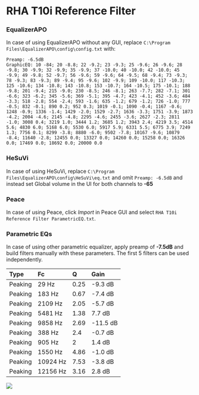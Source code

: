 # RHA T10i Reference Filter

### EqualizerAPO
In case of using EqualizerAPO without any GUI, replace `C:\Program Files\EqualizerAPO\config\config.txt`
with:
```
Preamp: -6.5dB
GraphicEQ: 10 -84; 20 -8.8; 22 -9.2; 23 -9.3; 25 -9.6; 26 -9.6; 28 -9.8; 30 -9.9; 32 -9.9; 35 -9.9; 37 -10.0; 40 -10.0; 42 -10.0; 45 -9.9; 49 -9.8; 52 -9.7; 56 -9.6; 59 -9.6; 64 -9.5; 68 -9.4; 73 -9.3; 78 -9.3; 83 -9.3; 89 -9.4; 95 -9.6; 102 -9.9; 109 -10.0; 117 -10.3; 125 -10.6; 134 -10.8; 143 -10.8; 153 -10.7; 164 -10.5; 175 -10.1; 188 -9.8; 201 -9.4; 215 -9.0; 230 -8.5; 246 -8.1; 263 -7.7; 282 -7.1; 301 -6.6; 323 -6.2; 345 -5.6; 369 -5.1; 395 -4.7; 423 -4.1; 452 -3.6; 484 -3.3; 518 -2.8; 554 -2.4; 593 -1.6; 635 -1.2; 679 -1.2; 726 -1.0; 777 -0.5; 832 -0.1; 890 0.2; 952 0.3; 1019 -0.1; 1090 -0.4; 1167 -0.6; 1248 -0.9; 1336 -1.4; 1429 -2.0; 1529 -2.7; 1636 -3.3; 1751 -3.9; 1873 -4.2; 2004 -4.6; 2145 -4.8; 2295 -4.6; 2455 -3.6; 2627 -2.3; 2811 -1.0; 3008 0.4; 3219 1.0; 3444 1.2; 3685 1.2; 3943 2.4; 4219 3.5; 4514 5.6; 4830 6.0; 5168 6.0; 5530 6.0; 5917 5.9; 6331 5.5; 6775 3.9; 7249 1.3; 7756 0.1; 8299 -3.8; 8880 -6.0; 9502 -7.8; 10167 -9.6; 10879 -8.4; 11640 -2.8; 12455 0.0; 13327 0.0; 14260 0.0; 15258 0.0; 16326 0.0; 17469 0.0; 18692 0.0; 20000 0.0
```

### HeSuVi
In case of using HeSuVi, replace `C:\Program Files\EqualizerAPO\config\HeSuVi\eq.txt` and omit `Preamp:
-6.5dB` and instead set Global volume in the UI for both channels to **-65**

### Peace
In case of using Peace, click *Import* in Peace GUI and select `RHA T10i Reference Filter ParametricEQ.txt`.

### Parametric EQs
In case of using other parametric equalizer, apply preamp of **-7.5dB** and build filters manually with
these parameters. The first 5 filters can be used independently.

| Type    | Fc       |    Q | Gain     |
|:--------|:---------|:-----|:---------|
| Peaking | 29 Hz    | 0.25 | -9.3 dB  |
| Peaking | 183 Hz   | 0.67 | -7.4 dB  |
| Peaking | 2109 Hz  | 2.05 | -5.7 dB  |
| Peaking | 5481 Hz  | 1.38 | 7.7 dB   |
| Peaking | 9858 Hz  | 2.69 | -11.5 dB |
| Peaking | 388 Hz   | 2.4  | -0.7 dB  |
| Peaking | 905 Hz   | 2    | 1.4 dB   |
| Peaking | 1550 Hz  | 4.86 | -1.0 dB  |
| Peaking | 10924 Hz | 7.53 | -3.8 dB  |
| Peaking | 12156 Hz | 3.16 | 2.8 dB   |

![](https://raw.githubusercontent.com/jaakkopasanen/AutoEq/master/results/innerfidelity/sbaf-serious/RHA%20T10i%20Reference%20Filter/RHA%20T10i%20Reference%20Filter.png)